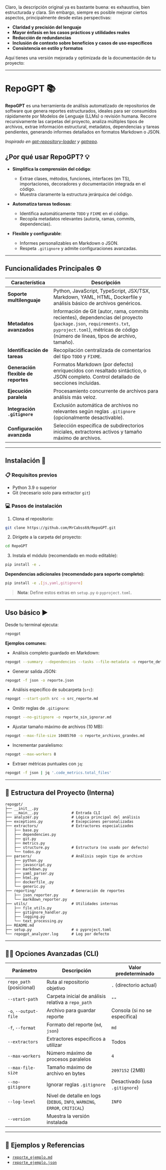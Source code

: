 Claro, la descripción original ya es bastante buena: es exhaustiva, bien estructurada y clara. Sin embargo, siempre es posible mejorar ciertos aspectos, principalmente desde estas perspectivas:

- **Claridad y precisión del lenguaje**
- **Mayor énfasis en los casos prácticos y utilidades reales**
- **Reducción de redundancias**
- **Inclusión de contexto sobre beneficios y casos de uso específicos**
- **Consistencia en estilo y formatos**

Aquí tienes una versión mejorada y optimizada de la documentación de tu proyecto:

---

# RepoGPT 📚

**RepoGPT** es una herramienta de análisis automatizado de repositorios de software que genera reportes estructurados, ideales para ser consumidos rápidamente por Modelos de Lenguaje (LLMs) o revisión humana. Recorre recursivamente las carpetas del proyecto, analiza múltiples tipos de archivos, extrae información estructural, metadatos, dependencias y tareas pendientes, generando informes detallados en formatos Markdown o JSON.

*Inspirado en [gpt-repository-loader](https://github.com/mpoon/gpt-repository-loader) y [gptrepo](https://github.com/zackees/gptrepo/tree/main).*

## ¿Por qué usar RepoGPT? 💡

- **Simplifica la comprensión del código**:
  - Extrae clases, métodos, funciones, interfaces (en TS), importaciones, decoradores y documentación integrada en el código.
  - Muestra claramente la estructura jerárquica del código.
  
- **Automatiza tareas tediosas**:
  - Identifica automáticamente `TODO` y `FIXME` en el código.
  - Recopila metadatos relevantes (autoría, ramas, commits, dependencias).

- **Flexible y configurable**:
  - Informes personalizables en Markdown o JSON.
  - Respeta `.gitignore` y admite configuraciones avanzadas.

---

## Funcionalidades Principales ⚙️

| Característica                 | Descripción                                                     |
|--------------------------------|-----------------------------------------------------------------|
| **Soporte multilenguaje**      | Python, JavaScript, TypeScript, JSX/TSX, Markdown, YAML, HTML, Dockerfile y análisis básico de archivos genéricos. |
| **Metadatos avanzados**        | Información de Git (autor, rama, commits recientes), dependencias del proyecto (`package.json`, `requirements.txt`, `pyproject.toml`), métricas de código (número de líneas, tipos de archivo, tamaño). |
| **Identificación de tareas**   | Recopilación centralizada de comentarios del tipo `TODO` y `FIXME`. |
| **Generación flexible de reportes** | Formatos Markdown (por defecto) enriquecidos con resaltado sintáctico, o JSON completo. Control detallado de secciones incluidas. |
| **Ejecución paralela**         | Procesamiento concurrente de archivos para análisis más veloz. |
| **Integración `.gitignore`**   | Exclusión automática de archivos no relevantes según reglas `.gitignore` (opcionalmente desactivable). |
| **Configuración avanzada**     | Selección específica de subdirectorios iniciales, extractores activos y tamaño máximo de archivos. |

---

## Instalación 🚀

### 📋 **Requisitos previos**

- Python 3.9 o superior
- Git (necesario solo para extractor `git`)

### 💻 **Pasos de instalación**

1. Clona el repositorio:

```bash
git clone https://github.com/MrCabss69/RepoGPT.git
```

2. Dirígete a la carpeta del proyecto:

```bash
cd RepoGPT
```

3. Instala el módulo (recomendado en modo editable):

```bash
pip install -e .
```

**Dependencias adicionales (recomendado para soporte completo):**

```bash
pip install -e .[js,yaml,gitignore]
```

> **Nota**: Define estos extras en `setup.py` o `pyproject.toml`.

---

## Uso básico ▶️

Desde tu terminal ejecuta:

```bash
repogpt
```

**Ejemplos comunes:**

- Análisis completo guardado en Markdown:

```bash
repogpt --summary --dependencies --tasks --file-metadata -o reporte_detallado.md
```

- Generar salida JSON:

```bash
repogpt -f json -o reporte.json
```

- Análisis específico de subcarpeta (`src`):

```bash
repogpt --start-path src -o src_reporte.md
```

- Omitir reglas de `.gitignore`:

```bash
repogpt --no-gitignore -o reporte_sin_ignorar.md
```

- Ajustar tamaño máximo de archivos (10 MB):

```bash
repogpt --max-file-size 10485760 -o reporte_archivos_grandes.md
```

- Incrementar paralelismo:

```bash
repogpt --max-workers 8
```

- Extraer métricas puntuales con `jq`:

```bash
repogpt -f json | jq '.code_metrics.total_files'
```

---

## 📖 **Estructura del Proyecto (Interna)**

```
repogpt/
├── __init__.py
├── __main__.py               # Entrada CLI
├── analyzer.py               # Lógica principal del análisis
├── exceptions.py             # Excepciones personalizadas
├── extractors/               # Extractores especializados
│   ├── base.py
│   ├── dependencies.py
│   ├── git.py
│   ├── metrics.py
│   ├── structure.py          # Estructura (no usado por defecto)
│   └── todos.py
├── parsers/                  # Análisis según tipo de archivo
│   ├── python.py
│   ├── javascript.py
│   ├── markdown.py
│   ├── yaml_parser.py
│   ├── html.py
│   ├── dockerfile_.py
│   └── generic.py
├── reporting/                # Generación de reportes
│   ├── json_reporter.py
│   └── markdown_reporter.py
├── utils/                    # Utilidades internas
│   ├── file_utils.py
│   ├── gitignore_handler.py
│   ├── logging.py
│   └── text_processing.py
├── README.md
├── setup.py                  # o pyproject.toml
└── repogpt_analyzer.log      # Log por defecto
```

---

## 🧑‍💻 **Opciones Avanzadas (CLI)**

| Parámetro | Descripción | Valor predeterminado |
|-----------|-------------|-----------------------|
| `repo_path` (posicional) | Ruta al repositorio objetivo | `.` (directorio actual) |
| `--start-path` | Carpeta inicial de análisis relativa a `repo_path` | `""` |
| `-o`, `--output-file` | Archivo para guardar reporte | Consola (si no se especifica) |
| `-f`, `--format` | Formato del reporte (`md`, `json`) | `md` |
| `--extractors` | Extractores específicos a utilizar | Todos |
| `--max-workers` | Número máximo de procesos paralelos | `4` |
| `--max-file-size` | Tamaño máximo de archivo en bytes | `2097152` (2MB) |
| `--no-gitignore` | Ignorar reglas `.gitignore` | Desactivado (usa `.gitignore`) |
| `--log-level` | Nivel de detalle en logs (`DEBUG`, `INFO`, `WARNING`, `ERROR`, `CRITICAL`) | `INFO` |
| `--version` | Muestra la versión instalada |  |

---

## 🔖 **Ejemplos y Referencias**

- [`reporte_ejemplo.md`](resources/reporte_ejemplo.md)
- [`reporte_ejemplo.json`](resources/reporte_ejemplo.json)

